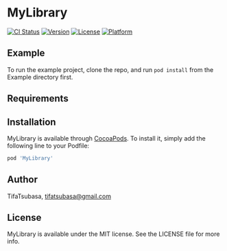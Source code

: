 # MyLibrary

[![CI Status](https://img.shields.io/travis/TifaTsubasa/MyLibrary.svg?style=flat)](https://travis-ci.org/TifaTsubasa/MyLibrary)
[![Version](https://img.shields.io/cocoapods/v/MyLibrary.svg?style=flat)](https://cocoapods.org/pods/MyLibrary)
[![License](https://img.shields.io/cocoapods/l/MyLibrary.svg?style=flat)](https://cocoapods.org/pods/MyLibrary)
[![Platform](https://img.shields.io/cocoapods/p/MyLibrary.svg?style=flat)](https://cocoapods.org/pods/MyLibrary)

## Example

To run the example project, clone the repo, and run `pod install` from the Example directory first.

## Requirements

## Installation

MyLibrary is available through [CocoaPods](https://cocoapods.org). To install
it, simply add the following line to your Podfile:

```ruby
pod 'MyLibrary'
```

## Author

TifaTsubasa, tifatsubasa@gmail.com

## License

MyLibrary is available under the MIT license. See the LICENSE file for more info.
